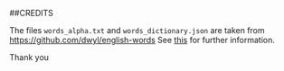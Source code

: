 ##CREDITS

The files `words_alpha.txt` and `words_dictionary.json` are taken from https://github.com/dwyl/english-words
See [this](https://github.com/dwyl/english-words#readme) for further information.

Thank you